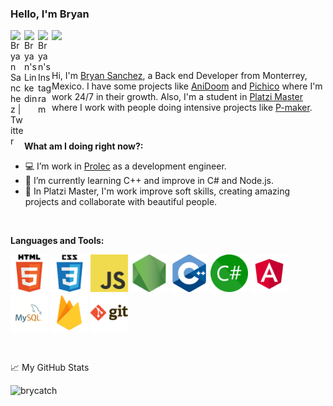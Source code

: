 ### Hello, I'm Bryan 
<a href="https://twitter.com/brycatch" target="_blank">
  <img align="left" alt="Bryan Sanchez | Twitter" width="22px" src="https://cdn.jsdelivr.net/npm/simple-icons@v3/icons/twitter.svg" />
</a>
<a href="https://www.linkedin.com/in/brycatch/" target="_blank">
  <img align="left" alt="Bryan's Linkedin" width="22px" src="https://cdn.jsdelivr.net/npm/simple-icons@v3/icons/linkedin.svg" />
</a>
<a href="https://www.instagram.com/brycatch/" target="_blank">
  <img align="left" alt="Bryan's Instagram" width="22px" src="https://cdn.jsdelivr.net/npm/simple-icons@v3/icons/instagram.svg" />
</a>


![](https://visitor-badge.glitch.me/badge?page_id=brycatch.brycatch)

<br />

Hi, I'm [Bryan Sanchez](https://brycatch.me), a Back end Developer from Monterrey, Mexico. I have some projects like [AniDoom](https://anidoom.com) and [Pichico](https://pichico.mx) where I'm work 24/7 in their growth. Also, I'm a student in [Platzi Master](https://platzi.com/blog/que-es-platzi-master/) where I work with people doing intensive projects like [P-maker](http://p-maker.vercel.app/).

<br />

**What am I doing right now?:**

- 💻 I’m work in [Prolec](http://prolecge.com/es/) as a development engineer.
- 🌱 I’m currently learning C++ and improve in C# and Node.js. 
- 📕 In Platzi Master, I'm work improve soft skills, creating amazing projects and collaborate with beautiful people. 

<br />

**Languages and Tools:**  

<code><img height="60" src="https://raw.githubusercontent.com/github/explore/80688e429a7d4ef2fca1e82350fe8e3517d3494d/topics/html/html.png"></code>
<code><img height="60" src="https://raw.githubusercontent.com/github/explore/80688e429a7d4ef2fca1e82350fe8e3517d3494d/topics/css/css.png"></code>
<code><img height="60" src="https://raw.githubusercontent.com/github/explore/80688e429a7d4ef2fca1e82350fe8e3517d3494d/topics/javascript/javascript.png"></code>
<code><img height="60" src="https://raw.githubusercontent.com/github/explore/80688e429a7d4ef2fca1e82350fe8e3517d3494d/topics/nodejs/nodejs.png"></code>
<code><img height="60" src="https://raw.githubusercontent.com/github/explore/80688e429a7d4ef2fca1e82350fe8e3517d3494d/topics/cpp/cpp.png"></code>
<code><img height="60" src="https://raw.githubusercontent.com/github/explore/80688e429a7d4ef2fca1e82350fe8e3517d3494d/topics/csharp/csharp.png"></code>
<code><img height="60" src="https://raw.githubusercontent.com/github/explore/80688e429a7d4ef2fca1e82350fe8e3517d3494d/topics/angular/angular.png"></code>
<code><img height="60" src="https://raw.githubusercontent.com/github/explore/80688e429a7d4ef2fca1e82350fe8e3517d3494d/topics/mysql/mysql.png"></code>
<code><img height="60" src="https://raw.githubusercontent.com/github/explore/80688e429a7d4ef2fca1e82350fe8e3517d3494d/topics/firebase/firebase.png"></code>
<code><img height="60" src="https://raw.githubusercontent.com/github/explore/80688e429a7d4ef2fca1e82350fe8e3517d3494d/topics/git/git.png"></code>

<br />

📈 My GitHub Stats

<p align="left"> <img src="https://github-readme-stats.vercel.app/api?username=brycatch&show_icons=true&theme=gotham" alt="brycatch" />